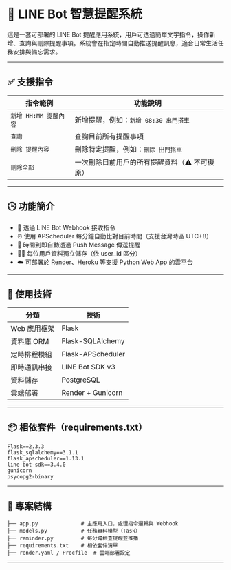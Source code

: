 # 📌 LINE Bot 智慧提醒系統

這是一套可部署的 LINE Bot 提醒應用系統，用戶可透過簡單文字指令，操作新增、查詢與刪除提醒事項。系統會在指定時間自動推送提醒訊息，適合日常生活任務安排與備忘需求。

---

## ✅ 支援指令

| 指令範例 | 功能說明 |
|----------|----------|
| `新增 HH:MM 提醒內容` | 新增提醒，例如：`新增 08:30 出門搭車` |
| `查詢` | 查詢目前所有提醒事項 |
| `刪除 提醒內容` | 刪除特定提醒，例如：`刪除 出門搭車` |
| `刪除全部` | 一次刪除目前用戶的所有提醒資料（⚠️ 不可復原） |

---

## 🕒 功能簡介

- 📩 透過 LINE Bot Webhook 接收指令
- ⏰ 使用 APScheduler 每分鐘自動比對目前時間（支援台灣時區 UTC+8）
- 🔔 時間到即自動透過 Push Message 傳送提醒
- 🧑‍💼 每位用戶資料獨立儲存（依 user_id 區分）
- ☁️ 可部署於 Render、Heroku 等支援 Python Web App 的雲平台

---

## 🧱 使用技術

| 分類 | 技術 |
|------|------|
| Web 應用框架 | Flask |
| 資料庫 ORM | Flask-SQLAlchemy |
| 定時排程模組 | Flask-APScheduler |
| 即時通訊串接 | LINE Bot SDK v3 |
| 資料儲存 | PostgreSQL |
| 雲端部署 | Render + Gunicorn |

---

## 📦 相依套件（requirements.txt）

```
Flask==2.3.3
flask_sqlalchemy==3.1.1
flask_apscheduler==1.13.1
line-bot-sdk==3.4.0
gunicorn
psycopg2-binary
```

---

## 📁 專案結構

```
├── app.py              # 主應用入口，處理指令邏輯與 Webhook
├── models.py           # 任務資料模型（Task）
├── reminder.py         # 每分鐘檢查提醒並推播
├── requirements.txt    # 相依套件清單
├── render.yaml / Procfile  # 雲端部署設定
```

---
